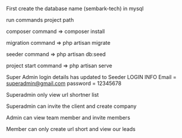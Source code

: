 First create the database name (sembark-tech) in mysql


run commands project path

composer command => composer install

migration command => php artisan migrate

seeder command => php artisan db:seed

project start command => php artisan serve

Super Admin login details has updated to Seeder
LOGIN INFO 
    Email = superadmin@gmail.com
    password = 12345678

Superadmin only view url shortner list

Superadmin can invite the client and create company

Admin can view team member and invite members

Member can only create url short and view our leads
